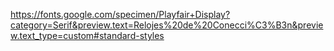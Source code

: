 https://fonts.google.com/specimen/Playfair+Display?category=Serif&preview.text=Relojes%20de%20Conecci%C3%B3n&preview.text_type=custom#standard-styles
